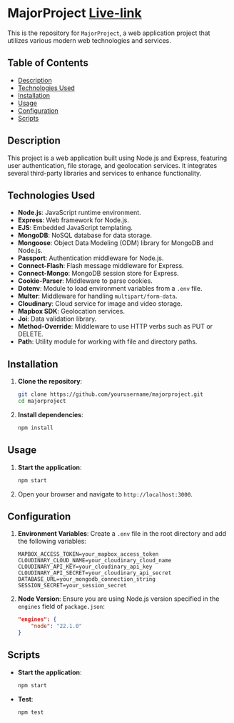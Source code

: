 ﻿# MajorProject  [Live-link](https://clone-airbnb-vxyg.onrender.com)


This is the repository for `MajorProject`, a web application project that utilizes various modern web technologies and services.

## Table of Contents

-   [Description](#description)
-   [Technologies Used](#technologies-used)
-   [Installation](#installation)
-   [Usage](#usage)
-   [Configuration](#configuration)
-   [Scripts](#scripts)

## Description

This project is a web application built using Node.js and Express, featuring user authentication, file storage, and geolocation services. It integrates several third-party libraries and services to enhance functionality.

## Technologies Used

-   **Node.js**: JavaScript runtime environment.
-   **Express**: Web framework for Node.js.
-   **EJS**: Embedded JavaScript templating.
-   **MongoDB**: NoSQL database for data storage.
-   **Mongoose**: Object Data Modeling (ODM) library for MongoDB and Node.js.
-   **Passport**: Authentication middleware for Node.js.
-   **Connect-Flash**: Flash message middleware for Express.
-   **Connect-Mongo**: MongoDB session store for Express.
-   **Cookie-Parser**: Middleware to parse cookies.
-   **Dotenv**: Module to load environment variables from a `.env` file.
-   **Multer**: Middleware for handling `multipart/form-data`.
-   **Cloudinary**: Cloud service for image and video storage.
-   **Mapbox SDK**: Geolocation services.
-   **Joi**: Data validation library.
-   **Method-Override**: Middleware to use HTTP verbs such as PUT or DELETE.
-   **Path**: Utility module for working with file and directory paths.

## Installation

1. **Clone the repository**:

    ```sh
    git clone https://github.com/yourusername/majorproject.git
    cd majorproject
    ```

2. **Install dependencies**:
    ```sh
    npm install
    ```

## Usage

1. **Start the application**:

    ```sh
    npm start
    ```

2. Open your browser and navigate to `http://localhost:3000`.

## Configuration

1. **Environment Variables**:
   Create a `.env` file in the root directory and add the following variables:

    ```env
    MAPBOX_ACCESS_TOKEN=your_mapbox_access_token
    CLOUDINARY_CLOUD_NAME=your_cloudinary_cloud_name
    CLOUDINARY_API_KEY=your_cloudinary_api_key
    CLOUDINARY_API_SECRET=your_cloudinary_api_secret
    DATABASE_URL=your_mongodb_connection_string
    SESSION_SECRET=your_session_secret
    ```

2. **Node Version**:
   Ensure you are using Node.js version specified in the `engines` field of `package.json`:
    ```json
    "engines": {
        "node": "22.1.0"
    }
    ```

## Scripts

-   **Start the application**:

    ```sh
    npm start
    ```

-   **Test**:
    ```sh
    npm test
    ```
